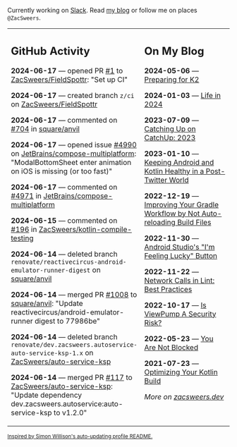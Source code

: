 Currently working on [Slack](https://slack.com/). Read [my blog](https://zacsweers.dev/) or follow me on places `@ZacSweers`.

<table><tr><td valign="top" width="60%">

## GitHub Activity
<!-- githubActivity starts -->
**2024-06-17** — opened PR [#1](https://github.com/ZacSweers/FieldSpottr/pull/1) to [ZacSweers/FieldSpottr](https://github.com/ZacSweers/FieldSpottr): "Set up CI"

**2024-06-17** — created branch `z/ci` on [ZacSweers/FieldSpottr](https://github.com/ZacSweers/FieldSpottr)

**2024-06-17** — commented on [#704](https://github.com/square/anvil/issues/704#issuecomment-2174207486) in [square/anvil](https://github.com/square/anvil)

**2024-06-17** — opened issue [#4990](https://github.com/JetBrains/compose-multiplatform/issues/4990) on [JetBrains/compose-multiplatform](https://github.com/JetBrains/compose-multiplatform): "ModalBottomSheet enter animation on iOS is missing (or too fast)"

**2024-06-17** — commented on [#4971](https://github.com/JetBrains/compose-multiplatform/issues/4971#issuecomment-2173894960) in [JetBrains/compose-multiplatform](https://github.com/JetBrains/compose-multiplatform)

**2024-06-15** — commented on [#196](https://github.com/ZacSweers/kotlin-compile-testing/pull/196#issuecomment-2169407092) in [ZacSweers/kotlin-compile-testing](https://github.com/ZacSweers/kotlin-compile-testing)

**2024-06-14** — deleted branch `renovate/reactivecircus-android-emulator-runner-digest` on [square/anvil](https://github.com/square/anvil)

**2024-06-14** — merged PR [#1008](https://github.com/square/anvil/pull/1008) to [square/anvil](https://github.com/square/anvil): "Update reactivecircus/android-emulator-runner digest to 77986be"

**2024-06-14** — deleted branch `renovate/dev.zacsweers.autoservice-auto-service-ksp-1.x` on [ZacSweers/auto-service-ksp](https://github.com/ZacSweers/auto-service-ksp)

**2024-06-14** — merged PR [#117](https://github.com/ZacSweers/auto-service-ksp/pull/117) to [ZacSweers/auto-service-ksp](https://github.com/ZacSweers/auto-service-ksp): "Update dependency dev.zacsweers.autoservice:auto-service-ksp to v1.2.0"
<!-- githubActivity ends -->
</td><td valign="top" width="40%">

## On My Blog
<!-- blog starts -->
**2024-05-06** — [Preparing for K2](https://www.zacsweers.dev/preparing-for-k2/)

**2024-01-03** — [Life in 2024](https://www.zacsweers.dev/life-in-2024/)

**2023-07-09** — [Catching Up on CatchUp: 2023](https://www.zacsweers.dev/catching-up-on-catchup-2023/)

**2023-01-10** — [Keeping Android and Kotlin Healthy in a Post-Twitter World](https://www.zacsweers.dev/keeping-android-healthy/)

**2022-12-19** — [Improving Your Gradle Workflow by Not Auto-reloading Build Files](https://www.zacsweers.dev/improving-your-workflow-by-not-auto-reloading-build-files/)

**2022-11-30** — [Android Studio's "I'm Feeling Lucky" Button](https://www.zacsweers.dev/android-studios-im-feeling-lucky-button/)

**2022-11-22** — [Network Calls in Lint: Best Practices](https://www.zacsweers.dev/network-calls-in-lint-best-practices/)

**2022-10-17** — [Is ViewPump A Security Risk?](https://www.zacsweers.dev/is-viewpump-a-security-risk/)

**2022-05-23** — [You Are Not Blocked](https://www.zacsweers.dev/you-are-not-blocked/)

**2021-07-23** — [Optimizing Your Kotlin Build](https://www.zacsweers.dev/optimizing-your-kotlin-build/)
<!-- blog ends -->
_More on [zacsweers.dev](https://zacsweers.dev/)_
</td></tr></table>

<sub><a href="https://simonwillison.net/2020/Jul/10/self-updating-profile-readme/">Inspired by Simon Willison's auto-updating profile README.</a></sub>